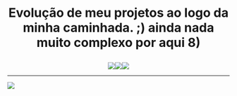 # <p align="center">Evolução de meu projetos ao logo da minha caminhada. ;) ainda nada muito complexo por aqui 8)</p>

<p align="center"><img src="https://img.shields.io/badge/HTML5-E34F26?style=for-the-badge&logo=html5&logoColor=white"><img src="https://img.shields.io/badge/CSS3-1572B6?style=for-the-badge&logo=css3&logoColor=white"><img src="https://img.shields.io/badge/JavaScript-323330?style=for-the-badge&logo=javascript&logoColor=F7DF1E"></p><hr>

[![](https://github-readme-stats.vercel.app/api/pin/?username=gabrie1lira&repo=Projetos-Intermediarios-Front-End&bg_color=000&text_color=fff&title_color=a3f)](https://github.com/gabrie1lira/Projetos-Intermediarios-Front-End)
